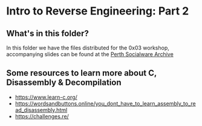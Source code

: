 ﻿# Intro to Reverse Engineering: Part 2
## What's in this folder?

In this folder we have the files distributed for the 0x03 workshop, accompanying slides can be found at the [Perth Socialware Archive](https://emu.team/perth-socialware-archive/)

## Some resources to learn more about C, Disassembly & Decompilation
- https://www.learn-c.org/
- https://wordsandbuttons.online/you_dont_have_to_learn_assembly_to_read_disassembly.html
- https://challenges.re/
